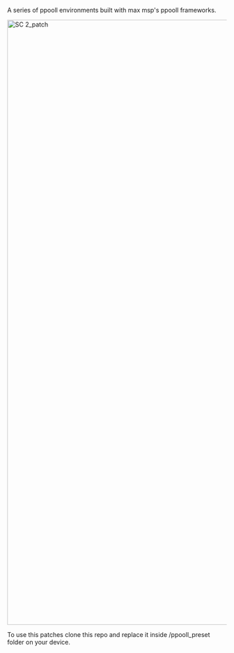 A series of ppooll environments built with max msp's ppooll frameworks. 

<img width="1386" alt="SC 2_patch" src="https://github.com/user-attachments/assets/b6dbb745-fba4-441b-964d-1927f22c6da5" />


To use this patches clone this repo and replace it inside /ppooll_preset folder on your device. 
